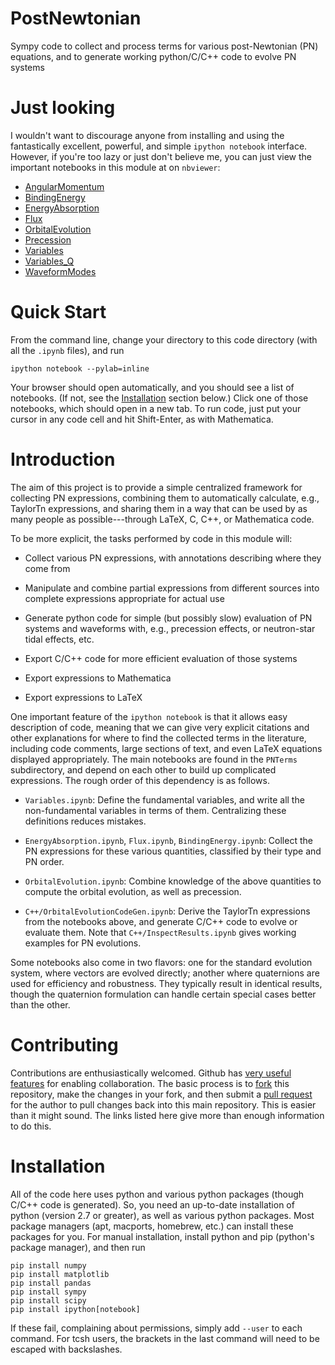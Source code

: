 PostNewtonian
=============

Sympy code to collect and process terms for various post-Newtonian
(PN) equations, and to generate working python/C/C++ code to evolve PN
systems


Just looking
============

I wouldn't want to discourage anyone from installing and using the
fantastically excellent, powerful, and simple `ipython notebook`
interface.  However, if you're too lazy or just don't believe me, you
can just view the important notebooks in this module at on `nbviewer`:

  * [AngularMomentum](http://nbviewer.ipython.org/github/moble/postnewtonian/blob/master/pnterms/angularmomentum.ipynb)
  * [BindingEnergy](http://nbviewer.ipython.org/github/moble/postnewtonian/blob/master/pnterms/bindingenergy.ipynb)
  * [EnergyAbsorption](http://nbviewer.ipython.org/github/moble/postnewtonian/blob/master/pnterms/energyabsorption.ipynb)
  * [Flux](http://nbviewer.ipython.org/github/moble/postnewtonian/blob/master/pnterms/flux.ipynb)
  * [OrbitalEvolution](http://nbviewer.ipython.org/github/moble/postnewtonian/blob/master/pnterms/orbitalevolution.ipynb)
  * [Precession](http://nbviewer.ipython.org/github/moble/postnewtonian/blob/master/pnterms/precession.ipynb)
  * [Variables](http://nbviewer.ipython.org/github/moble/postnewtonian/blob/master/pnterms/variables.ipynb)
  * [Variables_Q](http://nbviewer.ipython.org/github/moble/postnewtonian/blob/master/pnterms/variables_q.ipynb)
  * [WaveformModes](http://nbviewer.ipython.org/github/moble/postnewtonian/blob/master/pnterms/waveformmodes.ipynb)


Quick Start
===========

From the command line, change your directory to this code directory
(with all the `.ipynb` files), and run

    ipython notebook --pylab=inline

Your browser should open automatically, and you should see a list of
notebooks.  (If not, see the [Installation](#Installation) section
below.)  Click one of those notebooks, which should open in a new tab.
To run code, just put your cursor in any code cell and hit
Shift-Enter, as with Mathematica.

Introduction
============

The aim of this project is to provide a simple centralized framework
for collecting PN expressions, combining them to automatically
calculate, e.g., TaylorTn expressions, and sharing them in a way that
can be used by as many people as possible---through LaTeX, C, C++, or
Mathematica code.

To be more explicit, the tasks performed by code in this module will:

- Collect various PN expressions, with annotations describing where
  they come from

- Manipulate and combine partial expressions from different sources
  into complete expressions appropriate for actual use

- Generate python code for simple (but possibly slow) evaluation of PN
  systems and waveforms with, e.g., precession effects, or
  neutron-star tidal effects, etc.

- Export C/C++ code for more efficient evaluation of those systems

- Export expressions to Mathematica

- Export expressions to LaTeX

One important feature of the `ipython notebook` is that it allows easy
description of code, meaning that we can give very explicit citations
and other explanations for where to find the collected terms in the
literature, including code comments, large sections of text, and even
LaTeX equations displayed appropriately.  The main notebooks are found
in the `PNTerms` subdirectory, and depend on each other to build up
complicated expressions.  The rough order of this dependency is as
follows.

- `Variables.ipynb`: Define the fundamental variables, and write all
  the non-fundamental variables in terms of them.  Centralizing these
  definitions reduces mistakes.

- `EnergyAbsorption.ipynb`, `Flux.ipynb`, `BindingEnergy.ipynb`:
  Collect the PN expressions for these various quantities, classified
  by their type and PN order.

- `OrbitalEvolution.ipynb`: Combine knowledge of the above quantities
  to compute the orbital evolution, as well as precession.

- `C++/OrbitalEvolutionCodeGen.ipynb`: Derive the TaylorTn expressions from the
  notebooks above, and generate C/C++ code to evolve or evaluate them.
  Note that `C++/InspectResults.ipynb` gives working examples for PN
  evolutions.

Some notebooks also come in two flavors: one for the standard
evolution system, where vectors are evolved directly; another where
quaternions are used for efficiency and robustness.  They typically
result in identical results, though the quaternion formulation can
handle certain special cases better than the other.


Contributing
============

Contributions are enthusiastically welcomed.  Github has [very useful
features](https://help.github.com/articles/be-social) for enabling
collaboration.  The basic process is to
[fork](https://help.github.com/articles/fork-a-repo) this repository,
make the changes in your fork, and then submit a [pull
request](https://help.github.com/articles/using-pull-requests) for the
author to pull changes back into this main repository.  This is easier
than it might sound.  The links listed here give more than enough
information to do this.


Installation
============

All of the code here uses python and various python packages (though
C/C++ code is generated).  So, you need an up-to-date installation of
python (version 2.7 or greater), as well as various python packages.
Most package managers (apt, macports, homebrew, etc.) can install
these packages for you.  For manual installation, install python and
pip (python's package manager), and then run

```Shell
pip install numpy
pip install matplotlib
pip install pandas
pip install sympy
pip install scipy
pip install ipython[notebook]
```

If these fail, complaining about permissions, simply add `--user` to
each command.  For tcsh users, the brackets in the last command will
need to be escaped with backslashes.


